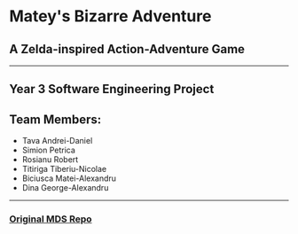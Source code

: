 # Matey's Bizarre Adventure
## A Zelda-inspired Action-Adventure Game
-------------
## Year 3 Software Engineering Project
## Team Members:
* Tava Andrei-Daniel
* Simion Petrica
* Rosianu Robert
* Titiriga Tiberiu-Nicolae
* Biciusca Matei-Alexandru
* Dina George-Alexandru
--------------
### [Original MDS Repo](https://github.com/widdrr/MateyBA)
